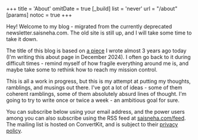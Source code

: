 +++
title = 'About'
omitDate = true
[_build]
  list = 'never'
url = "/about"
[params]
  notoc = true
+++

Hey! Welcome to my blog - migrated from the currently deprecated newsletter.saisneha.com. The old site is still up, and I will take some time to take it down. 

The title of this blog is based on [a piece](/2022/01/hurtling_through_space/) I wrote almost 3 years ago today (I'm writing this about page in December 2024). I often go back to it during difficult times - remind myself of how fragile everything around me is, and maybe take some to rethink how to reach my mission control.

This is all a work in progress, but this is my attempt at putting my thoughts, ramblings, and musings out there. I've got a lot of ideas - some of them coherent ramblings, some of them absolutely absurd lines of thought. I'm going to try to write once or twice a week - an ambitious goal for sure.


You can subscribe below using your email address, and the power users among you can also subscribe using the RSS feed at [saisneha.com/feed](/feed). The mailing list is hosted on ConvertKit, and is subject to their [privacy policy](https://convertkit.com/privacy).